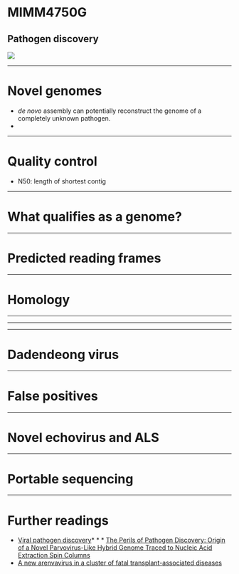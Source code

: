 # MIMM4750G
## Pathogen discovery
![](https://what-if.xkcd.com/imgs/a/80/virus_mountain.png)

---

# Novel genomes

* *de novo* assembly can potentially reconstruct the genome of a completely unknown pathogen.
* 

---

# Quality control

* N50: length of shortest contig


---

# What qualifies as a genome?

---

# Predicted reading frames

---

# Homology

---



---

---

# Dadendeong virus

---

# False positives

---

# Novel echovirus and ALS

---

# Portable sequencing



---

# Further readings

* [Viral pathogen discovery](https://www.sciencedirect.com/science/article/pii/S1369527413000684)* * * [The Perils of Pathogen Discovery: Origin of a Novel Parvovirus-Like Hybrid Genome Traced to Nucleic Acid Extraction Spin Columns](https://jvi.asm.org/content/87/22/11966.short)
* [A new arenvavirus in a cluster of fatal transplant-associated diseases](https://www.nejm.org/doi/full/10.1056/NEJMoa073785)
